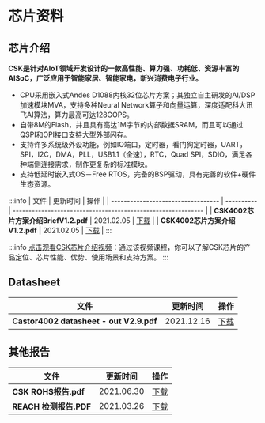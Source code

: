 
# 芯片资料

## 芯片介绍

**CSK是针对AloT领域开发设计的一款高性能、算力强、功耗低、资源丰富的AISoC，广泛应用于智能家居、智能家电，新兴消费电子行业。**
- CPU采用嵌入式Andes D1088内核32位芯片方案；其独立自主研发的AI/DSP加速模块MVA，支持多种Neural Network算子和向量运算，深度适配科大讯飞AI算法，算力最高可达128GOPS。
- 自带8M的Flash，并且具有高达1M字节的内部数据SRAM，而且可以通过QSPI和OPI接口支持大型外部闪存。
- 支持许多系统级外设功能，例如IO端口，定时器，看门狗定时器，UART，SPI，I2C，DMA，PLL，USB1.1（全速），RTC，Quad SPI，SDIO，满足各种端侧连接需求，制作更复杂的标准模块。
- 支持低延时嵌入式OS－Free RTOS，完备的BSP驱动，具有完善的软件+硬件生态资源。

:::info
| 文件                               | 更新时间   | 操作                                                         |
| ---------------------------------- | ---------- | ------------------------------------------------------------ |
| **CSK4002芯片方案介绍BriefV1.2.pdf** | 2021.02.05 | [下载](https://open.listenai.com/resource/open/doc_resource%2F%E4%BA%A7%E5%93%81%E4%BB%8B%E7%BB%8D%2F%E4%BA%A7%E5%93%81%E8%A7%84%E6%A0%BC%E4%B9%A6PDF%2F20210204%2FC4203-L02C%E5%8F%8C%E9%BA%A6%E7%A6%BB%E7%BA%BF%E8%AF%AD%E9%9F%B3%E4%BA%A4%E4%BA%92%E8%8A%AF%E7%89%87BriefV1.2.pdf) |
| **CSK4002芯片方案介绍V1.2.pdf**      | 2021.02.05 | [下载](https://open.listenai.com/resource/open/doc_resource%2F%E4%BA%A7%E5%93%81%E4%BB%8B%E7%BB%8D%2F%E4%BA%A7%E5%93%81%E8%A7%84%E6%A0%BC%E4%B9%A6PDF%2F20210204%2FC4203-L02C%E5%8F%8C%E9%BA%A6%E7%A6%BB%E7%BA%BF%E8%AF%AD%E9%9F%B3%E4%BA%A4%E4%BA%92%E8%8A%AF%E7%89%87%E4%BA%A7%E5%93%81%E8%A7%84%E6%A0%BC%E4%B9%A6V1.2.pdf) |
:::

:::info
[点击观看CSK芯片介绍视频](https://www.bilibili.com/video/BV1n64y1v7sC)：通过该视频课程，你可以了解CSK芯片的产品定位、芯片性能、优势、使用场景和支持方案。
:::


## Datasheet

| 文件                                            | 更新时间   | 操作                                                         |
| ----------------------------------------------- | ---------- | ------------------------------------------------------------ |
| **Castor4002 datasheet - out V2.9.pdf** | 2021.12.16 | [下载](https://iflyos-external.oss-cn-shanghai.aliyuncs.com/public/lsopen/%E8%8A%AF%E7%89%87%E8%B5%84%E6%96%99/Castor4002%20datasheet%20-%20out%20V2.9.pdf) |


## 其他报告

| 文件                   | 更新时间   | 操作                                                         |
| ---------------------- | ---------- | ------------------------------------------------------------ |
| **CSK ROHS报告.pdf**   | 2021.06.30 | [下载](https://open.listenai.com/resource/open/doc_resource%2FCSK%20Datasheet%2FCSK%20ROHS%E6%8A%A5%E5%91%8A.pdf) |
| **REACH 检测报告.PDF** | 2021.03.26 |[下载](https://open.listenai.com/resource/open/doc_resource%2FCSK%20Datasheet%2FREACH%20%E6%A3%80%E6%B5%8B%E6%8A%A5%E5%91%8A.PDF)|

